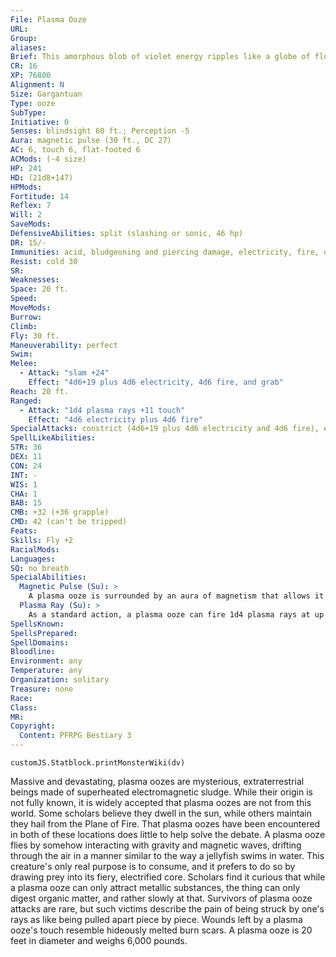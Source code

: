 ```yaml
---
File: Plasma Ooze
URL: 
Group: 
aliases: 
Brief: This amorphous blob of violet energy ripples like a globe of floating liquid. It periodically lashes out with tendrils of blue light.
CR: 16
XP: 76800
Alignment: N
Size: Gargantuan
Type: ooze
SubType: 
Initiative: 0
Senses: blindsight 60 ft.; Perception -5
Aura: magnetic pulse (30 ft., DC 27)
AC: 6, touch 6, flat-footed 6
ACMods: (-4 size)
HP: 241
HD: (21d8+147)
HPMods: 
Fortitude: 14
Reflex: 7
Will: 2
SaveMods: 
DefensiveAbilities: split (slashing or sonic, 46 hp)
DR: 15/-
Immunities: acid, bludgeoning and piercing damage, electricity, fire, ooze traits
Resist: cold 30
SR: 
Weaknesses: 
Space: 20 ft.
Speed: 
MoveMods: 
Burrow: 
Climb: 
Fly: 30 ft.
Maneuverability: perfect
Swim: 
Melee: 
  - Attack: "slam +24"
    Effect: "4d6+19 plus 4d6 electricity, 4d6 fire, and grab"
Reach: 20 ft.
Ranged: 
  - Attack: "1d4 plasma rays +11 touch"
    Effect: "4d6 electricity plus 4d6 fire"
SpecialAttacks: constrict (4d6+19 plus 4d6 electricity and 4d6 fire), engulf (DC 33, 4d6 electricity plus 4d6 fire)
SpellLikeAbilities: 
STR: 36
DEX: 11
CON: 24
INT: -
WIS: 1
CHA: 1
BAB: 15
CMB: +32 (+36 grapple)
CMD: 42 (can't be tripped)
Feats: 
Skills: Fly +2
RacialMods: 
Languages: 
SQ: no breath
SpecialAbilities:
  Magnetic Pulse (Su): >
    A plasma ooze is surrounded by an aura of magnetism that allows it to attract metallic objects and creatures. At the start of the ooze's turn as a free action, the ooze makes a combat maneuver check against all metallic creatures, all creatures wearing metal armor, and all creatures wielding metal weapons within 30 feet. If it beats the CMD of a  metal or armored creature with this check, that creature is pulled 10 feet closer to the ooze and cannot move away from the ooze for 1 round. If this causes the creature to move into a square occupied by the plasma ooze, the ooze can attempt to engulf that creature as a free action. If it beats the CMD of a creature wielding a metal weapon, that weapon is disarmed and pulled 10 feet closer to the ooze. Unattended metal objects of size Large or smaller are automatically pulled toward a plasma ooze. This magnetism is supernatural in nature and affects all metal objects.
  Plasma Ray (Su): >
    As a standard action, a plasma ooze can fire 1d4 plasma rays at up to 4 separate targets within 60 feet (no more than one ray can attack a single creature). Each ray deals 4d6 points of electricity damage and 4d6 points of fire damage on a hit.
SpellsKnown: 
SpellsPrepared: 
SpellDomains: 
Bloodline: 
Environment: any
Temperature: any
Organization: solitary
Treasure: none
Race: 
Class: 
MR: 
Copyright:
  Content: PFRPG Bestiary 3
---
```

```dataviewjs
customJS.Statblock.printMonsterWiki(dv)
```
Massive and devastating, plasma oozes are mysterious, extraterrestrial beings made of superheated electromagnetic sludge. While their origin is not fully known, it is widely accepted that plasma oozes are not from this world. Some scholars believe they dwell in the sun, while others maintain they hail from the Plane of Fire. That plasma oozes have been encountered in both of these locations does little to help solve the debate.  A plasma ooze flies by somehow interacting with gravity and magnetic waves, drifting through the air in a manner similar to the way a jellyfish swims in water. This creature's only real purpose is to consume, and it prefers to do so by drawing prey into its fiery, electrified core. Scholars find it curious that while a plasma ooze can only attract metallic substances, the thing can only digest organic matter, and rather slowly at that.  Survivors of plasma ooze attacks are rare, but such victims describe the pain of being struck by one's rays as like being pulled apart piece by piece. Wounds left by a plasma ooze's touch resemble hideously melted burn scars.  A plasma ooze is 20 feet in diameter and weighs 6,000 pounds.
